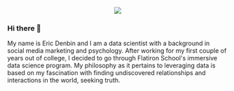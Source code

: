 <p align="center">
  <img src="Users/ericdenbin/downloads/github_readme_pic.png"/>
</p>

### Hi there 👋

My name is Eric Denbin and I am a data scientist with a background in social media marketing and psychology. After working for my first couple of years out of college, I decided to go through Flatiron School's immersive data science program. My philosophy as it pertains to leveraging data is based on my fascination with finding undiscovered relationships and interactions in the world, seeking truth. 

<!--
**ericdnbn/ericdnbn** is a ✨ _special_ ✨ repository because its `README.md` (this file) appears on your GitHub profile.

Here are some ideas to get you started:

- 🔭 I’m currently working on an open source computer vision project through Omdena
- 🌱 I’m currently learning object detection, tableau, and advanced SQL techniques
- 👯 I’m looking to collaborate on machine learning and deep learning projects with the objective being making a positive social impact
- 📫 How to reach me: ericdnbn@gmail.com
- 😄 Pronouns: He/him
- ⚡ Fun fact: In my free time, I like playing music with friends!
-->
